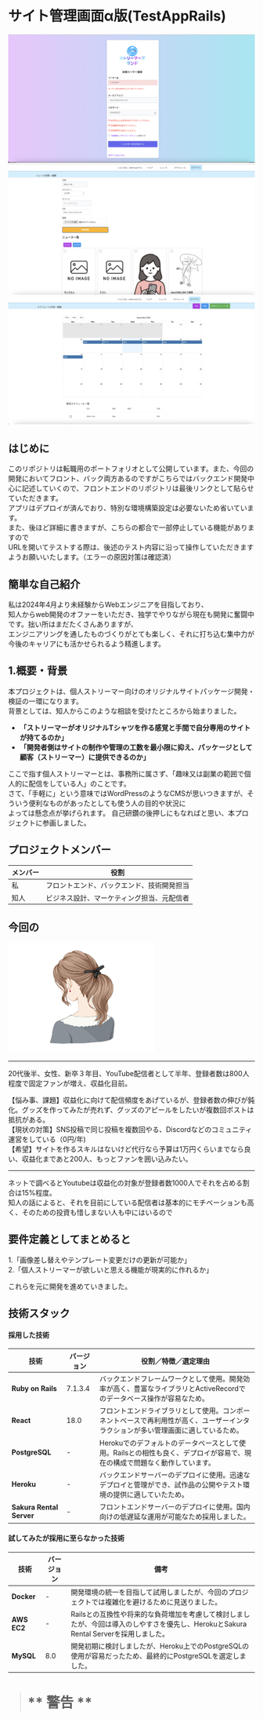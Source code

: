 # サイト管理画面α版(TestAppRails)  
![イメージ](path/image01.png)  
![イメージ](path/image02.png)  
![イメージ](path/image03.png)  

## はじめに  
このリポジトリは転職用のポートフォリオとして公開しています。また、今回の開発においてフロント、バック両方あるのですがこちらではバックエンド開発中心に記述していくので、フロントエンドのリポジトリは最後リンクとして貼らせていただきます。  
アプリはデプロイが済んでおり、特別な環境構築設定は必要ないため省いています。  
また、後ほど詳細に書きますが、こちらの都合で一部停止している機能がありますので  
URLを開いてテストする際は、後述のテスト内容に沿って操作していただきますようお願いいたします。（エラーの原因対策は確認済）    

## 簡単な自己紹介  

私は2024年4月より未経験からWebエンジニアを目指しており、  
知人からweb開発のオファーをいただき、独学でやりながら現在も開発に奮闘中です。拙い所はまだたくさんありますが、  
エンジニアリングを通したものづくりがとても楽しく、それに打ち込む集中力が今後のキャリアにも活かせられるよう精進します。   


## 1.概要・背景  
本プロジェクトは、個人ストリーマー向けのオリジナルサイトパッケージ開発・検証の一環になります。  
背景としては、知人からこのような相談を受けたところから始まりました。  

* **「ストリーマーがオリジナルTシャツを作る感覚と手間で自分専用のサイトが持てるのか」**  
* **「開発者側はサイトの制作や管理の工数を最小限に抑え、パッケージとして顧客（ストリーマー）に提供できるのか」**   

ここで指す個人ストリーマーとは、事務所に属さず、「趣味又は副業の範囲で個人的に配信をしている人」のことです。  
さて、「手軽に」という意味ではWordPressのようなCMSが思いつきますが、そういう便利なものがあったとしても使う人の目的や状況に  
よっては懸念点が挙げられます。
自己研鑽の後押しにもなればと思い、本プロジェクトに参画しました。

## プロジェクトメンバー  

| メンバー | 役割 |
| -------- | ---- |
| 私       | フロントエンド、バックエンド、技術開発担当 |
| 知人     | ビジネス設計、マーケティング担当、元配信者 |



## 今回の

<img src="path/22621521.png" alt="画像" width="300"><br>
___
20代後半、女性、新卒３年目、YouTube配信者として半年、登録者数は800人程度で固定ファンが増え、収益化目前。 
        
【悩み事、課題】収益化に向けて配信頻度をあげているが、登録者数の伸びが鈍化。グッズを作ってみたが売れず、グッズのアピールをしたいが複数回ポストは抵抗がある。  
【現状の対策】SNS投稿で同じ投稿を複数回やる、Discordなどのコミュニティ運営をしている（0円/年)  
【希望】サイトを作るスキルはないけど代行なら予算は1万円くらいまでなら良い、収益化まであと200人、もっとファンを囲い込みたい。 
___

ネットで調べるとYoutubeは収益化の対象が登録者数1000人でそれを占める割合は15%程度。  
知人の話によると、それを目前にしている配信者は基本的にモチベーションも高く、そのための投資も惜しまない人も中にはいるので  
 

## 要件定義としてまとめると  
1.「画像差し替えやテンプレート変更だけの更新が可能か」  
2.「個人ストリーマーが欲しいと思える機能が現実的に作れるか」  

これらを元に開発を進めていきました。 

## 技術スタック

#### 採用した技術

| 技術                  | バージョン | 役割／特徴／選定理由 |
| --------------------- | ---------- | -------------------- |
| **Ruby on Rails**     | 7.1.3.4    | バックエンドフレームワークとして使用。開発効率が高く、豊富なライブラリとActiveRecordでのデータベース操作が容易なため。 |
| **React**             | 18.0       | フロントエンドライブラリとして使用。コンポーネントベースで再利用性が高く、ユーザーインタラクションが多い管理画面に適しているため。 |
| **PostgreSQL**        | -          | Herokuでのデフォルトのデータベースとして使用。Railsとの相性も良く、デプロイが容易で、現在の構成で問題なく動作しています。 |
| **Heroku**            | -          | バックエンドサーバーのデプロイに使用。迅速なデプロイと管理ができ、試作品の公開やテスト環境の提供に適していたため。 |
| **Sakura Rental Server** | -       | フロントエンドサーバーのデプロイに使用。国内向けの低遅延な運用が可能なため採用しました。 |

#### 試してみたが採用に至らなかった技術

| 技術                  | バージョン | 備考 |
| --------------------- | ---------- | ---- |
| **Docker**            | -          | 開発環境の統一を目指して試用しましたが、今回のプロジェクトでは複雑化を避けるために見送りました。 |
| **AWS EC2**           | -          | Railsとの互換性や将来的な負荷増加を考慮して検討しましたが、今回は導入のしやすさを優先し、HerokuとSakura Rental Serverを採用しました。 |
| **MySQL**             | 8.0        | 開発初期に検討しましたが、Heroku上でのPostgreSQLの使用が容易だったため、最終的にPostgreSQLを選定しました。 |


> # ** 警告 **  




